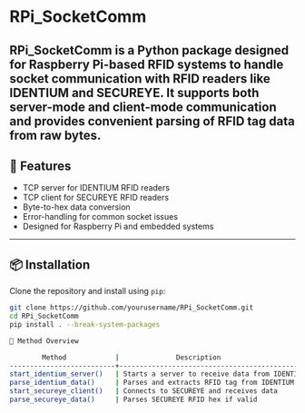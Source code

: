 # RPi_SocketComm
RPi_SocketComm is a Python package designed for Raspberry Pi-based RFID systems to handle socket communication with RFID readers like **IDENTIUM** and **SECUREYE**. It supports both server-mode and client-mode communication and provides convenient parsing of RFID tag data from raw bytes.
---
## 🚀 Features

- TCP server for IDENTIUM RFID readers
- TCP client for SECUREYE RFID readers
- Byte-to-hex data conversion
- Error-handling for common socket issues
- Designed for Raspberry Pi and embedded systems

---
## 📦 Installation

Clone the repository and install using `pip`:

```bash
git clone https://github.com/yourusername/RPi_SocketComm.git
cd RPi_SocketComm
pip install . --break-system-packages

🧠 Method Overview

        Method            |              Description
--------------------------+---------------------------------------------------
start_identium_server()   | Starts a server to receive data from IDENTIUM
parse_identium_data()     | Parses and extracts RFID tag from IDENTIUM bytes
start_secureye_client()   | Connects to SECUREYE and receives data
parse_secureye_data()     | Parses SECUREYE RFID hex if valid
